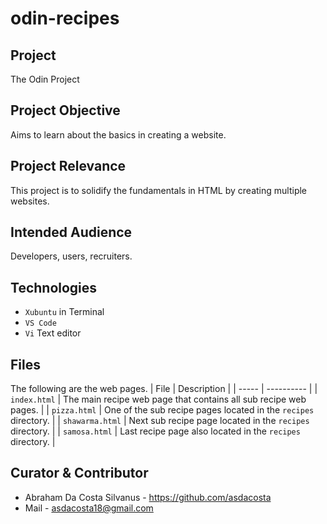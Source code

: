 # odin-recipes

## Project 
The Odin Project

## Project Objective
Aims to learn about the basics in creating a website. 

## Project Relevance
This project is to solidify the fundamentals in HTML by creating multiple websites.

## Intended Audience
Developers, users, recruiters.

## Technologies
* `Xubuntu` in Terminal
* `VS Code`
* `Vi` Text editor

## Files
The following are the web pages.
| File | Description |
| ----- | ---------- |
| `index.html` | The main recipe web page that contains all sub recipe web pages. |
| `pizza.html` | One of the sub recipe pages located in the `recipes` directory. |
| `shawarma.html` | Next sub recipe page located in the `recipes` directory. |
| `samosa.html` | Last recipe page also located in the `recipes` directory. |

## Curator & Contributor
* Abraham Da Costa Silvanus - https://github.com/asdacosta
* Mail - asdacosta18@gmail.com